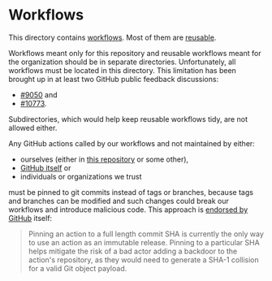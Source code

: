 # Workflows

This directory contains [workflows](https://docs.github.com/en/actions/using-workflows/about-workflows).
Most of them are [reusable](https://docs.github.com/en/actions/using-workflows/reusing-workflows).

Workflows meant only for this repository and reusable workflows meant for the organization should be in separate directories.
Unfortunately, all workflows must be located in this directory.
This limitation has been brought up in at least two GitHub public feedback discussions:

- [#9050](https://github.com/orgs/community/discussions/9050) and
- [#10773](https://github.com/orgs/community/discussions/10773).

Subdirectories, which would help keep reusable workflows tidy, are not allowed either.

Any GitHub actions called by our workflows and not maintained by either:

- ourselves (either in [this repository](../actions) or some other),
- [GitHub itself](https://github.com/actions) or
- individuals or organizations we trust

must be pinned to git commits instead of tags or branches,
because tags and branches can be modified and such changes could break our workflows and introduce malicious code.
This approach is [endorsed by GitHub](https://docs.github.com/en/actions/security-guides/security-hardening-for-github-actions#using-third-party-actions) itself:

> Pinning an action to a full length commit SHA is currently the only way to use an action as an immutable release.
> Pinning to a particular SHA helps mitigate the risk of a bad actor adding a backdoor to the action's repository, as they would need to generate a SHA-1 collision for a valid Git object payload.
